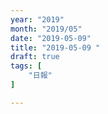 ```yaml
---
year: "2019"
month: "2019/05"
date: "2019-05-09"
title: "2019-05-09 "
draft: true
tags: [
    "日報"
]

---
```


